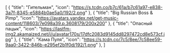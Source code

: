 [
  {
    "title": "Гительман",
    "icon": "https://s.tcdn.co/b7c/61a/b7c61a97-e838-3a7f-8345-e5884b0ae5a0/192/2.png"
  },
  {
    "title": "Big Russian Boss & Pimp",
    "icon": "https://avatars.yandex.net/get-music-content/118603/7e098a39.p.3608179/200x200"
  },
   {
    "title": "Опасный пацык",
    "icon": "https://lastfm-img2.akamaized.net/i/u/avatar170s/17dfc2083d9145dd8297472cd8e573cf.jpg"
  },
   {
    "title": "Кама Пуля",
    "icon": "https://s.tcdn.co/7c5/8ee/7c58ee59-9aa0-3422-846b-e295ef2b1f0d/192/1.png"
  },
]
